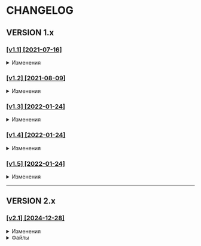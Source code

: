 # CHANGELOG

## VERSION 1.x

### [[v1.1] [2021-07-16]](https://github.com/dev-pandaren/react-star-wars/commit/6d25325918058290dca92822e1df30012736a876)

<details><summary>Изменения</summary>

- Исправлена функция `getId` для получения ID персонажа по URL: не было проверки url на наличие HTTP или HTTPS
</details>

### [[v1.2] [2021-08-09]](https://github.com/dev-pandaren/react-star-wars/commit/c2d59d6606394cddeafabfb47a33596bc2023dde)

<details><summary>Изменения</summary>

- Изменено название переменной `GUIDE_IMG_EXTESION` > `GUIDE_IMG_EXTENSION`
</details>

### [[v1.3] [2022-01-24]](https://github.com/dev-pandaren/react-star-wars/commit/451a21c2ce02e58717ba08f291ff10286c012176)

<details><summary>Изменения</summary>

- Обновлены все NPM пакеты в package.json
- Обновлен React Router до версии 6
- `useHistory()` заменен на `useNavigate()`
- `BrowserRouter` вынесен на уровень выше
- `<Switch>` заменен на `<Routes>`
- `match` заменен на `useParams()`
</details>

### [[v1.4] [2022-01-24]](https://github.com/dev-pandaren/react-star-wars/commit/ee58140723211f2052d5b73b8cb74474ac5c4315)

<details><summary>Изменения</summary>

- Рефакторинг `setErrorApi()`
</details>

### [[v1.5] [2022-01-24]](https://github.com/dev-pandaren/react-star-wars/commit/5f7d36e624153fec3b1ecbf02a54f4e29cc8a473)

<details><summary>Изменения</summary>

- Удален второй аргумент у `slice()` - по умолчанию подставляется длина строки
- Более компактная запись для `setPersonFavorite()`
</details>

---

## VERSION 2.x

### [[v2.1] [2024-12-28]](https://github.com/letscode-dev/react-star-wars/pull/3/commits/9bf316046c8dc98a4c023aae4d4c33476e33943f)

<details><summary>Изменения</summary>

- Обновлены пакеты в package.json
- Удален пакет `redux-devtools-extension`. Были ошибки при установке
- Мелкие правки в файлах
</details>

<details><summary>Файлы</summary>

> src\index.js
- Устаревший метод `render` заменен на `createRoot`

> src\utils\network.js
- Удалена функция `changeHTTP`. Теперь менять "HTTP" на "HTTPS" не нужно, она уже по умолчанию "HTTPS"
- Добавлена обработка ошибок в функцию `makeConcurrentRequest`

> src\store\store.js
- Удален код для пакета `composeWithDevTools`, т.к. пакет был удален

> src\constants\api.js
- Удалены константы `HTTPS` и `HTTP`, т.к. не используются
- Адрес в `SWAPI_ROOT` заменен на "https://swapi.py4e.com/api", т.к. "https://swapi.dev/api/" не работает. Когда заработает "https://swapi.dev/api/" можно поменять обратно.

> src\hooks\useQueryParams.js
- Устаревший метод `useLocation` заменен на `useSearchParams`

> src\services\getPeopleData.js
- Добавлена функция `getPeopleId`
- Удалены функции `checkProtocol` и `getId`

> src\components\Favorite\Favorite.jsx
- Скорректировано отображение counter
</details>
